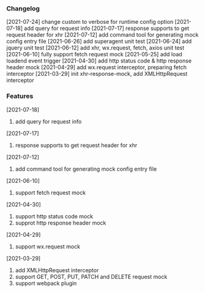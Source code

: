 ### Changelog
[2021-07-24] change custom to verbose for runtime config option
[2021-07-18] add query for request info
[2021-07-17] response supports to get request header for xhr
[2021-07-12] add command tool for generating mock config entry file
[2021-06-26] add superagent unit test
[2021-06-24] add jquery unit test
[2021-06-12] add xhr, wx.request, fetch, axios unit test
[2021-06-10] fully support fetch request mock
[2021-05-25] add load loadend event trigger
[2021-04-30] add http status code & http response header mock
[2021-04-29] add wx.request interceptor, preparing fetch interceptor
[2021-03-29] init xhr-response-mock, add XMLHttpRequest interceptor

### Features
[2021-07-18]
1. add query for request info

[2021-07-17]
1. response supports to get request header for xhr

[2021-07-12]
1. add command tool for generating mock config entry file

[2021-06-10]
1. support fetch request mock

[2021-04-30]
1. support http status code mock
2. supprot http response header mock

[2021-04-29]
1. support wx.request mock

[2021-03-29]
1. add XMLHttpRequest interceptor
2. support GET, POST, PUT, PATCH and DELETE request mock
3. support webpack plugin
